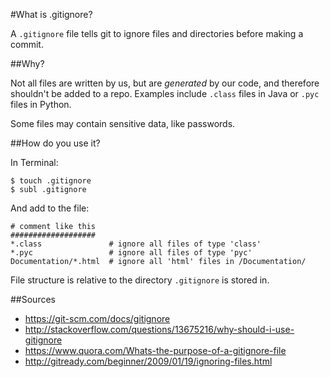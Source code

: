 #What is .gitignore?

A `.gitignore` file tells git to ignore files and directories before making a commit.

##Why?

Not all files are written by us, but are *generated* by our code, and therefore shouldn't be added to a repo. Examples include `.class` files in Java or `.pyc` files in Python.

Some files may contain sensitive data, like passwords.



##How do you use it?

In Terminal:

```
$ touch .gitignore
$ subl .gitignore
```
And add to the file:

```
# comment like this
###################
*.class               # ignore all files of type 'class'
*.pyc                 # ignore all files of type 'pyc'
Documentation/*.html  # ignore all 'html' files in /Documentation/
```
File structure is relative to the directory `.gitignore` is stored in.

##Sources

* https://git-scm.com/docs/gitignore
* http://stackoverflow.com/questions/13675216/why-should-i-use-gitignore
* https://www.quora.com/Whats-the-purpose-of-a-gitignore-file
* http://gitready.com/beginner/2009/01/19/ignoring-files.html